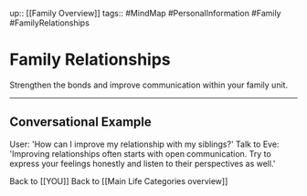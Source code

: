 up:: [[Family Overview]]
tags:: #MindMap #PersonalInformation #Family #FamilyRelationships

# Family Relationships

Strengthen the bonds and improve communication within your family unit.

---
## Conversational Example
User: 'How can I improve my relationship with my siblings?'
Talk to Eve: 'Improving relationships often starts with open communication. Try to express your feelings honestly and listen to their perspectives as well.'

Back to [[YOU]]
Back to [[Main Life Categories overview]]